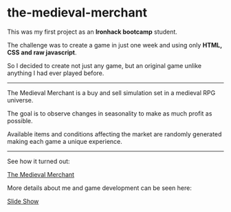 # the-medieval-merchant

This was my first project as an **Ironhack bootcamp** student.

The challenge was to create a game in just one week and using only **HTML, CSS and raw javascript**.

So I decided to create not just any game, but an original game unlike anything I had ever played before.

---

The Medieval Merchant is a buy and sell simulation set in a medieval RPG universe.

The goal is to observe changes in seasonality to make as much profit as possible.

Available items and conditions affecting the market are randomly generated making each game a unique experience.

---

See how it turned out:

[The Medieval Merchant](https://william-galvao.github.io/the-medieval-merchant/)

More details about me and game development can be seen here:

[Slide Show](https://docs.google.com/presentation/d/1PAtqPnbkiZwDxb5iGPKPLr0MTkYb4aIctEbvrgo8VfI/edit?usp=sharing)
